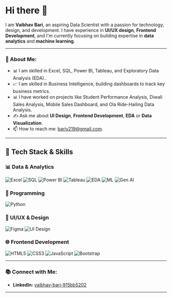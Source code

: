 # Hi there 👋  

I am **Vaibhav Bari**, an aspiring Data Scientist with a passion for technology, design, and development. I have experience in **UI/UX design**, **Frontend Development**, and I'm currently focusing on building expertise in **data analytics** and **machine learning**.  

---

### 🌟 About Me:  
- 📊 I am skilled in Excel, SQL, Power BI, Tableau, and Exploratory Data Analysis (EDA)..  
- 📈 I am skilled in Business Intelligence, building dashboards to track key business metrics.  
- 📊 I have worked on projects like Student Performance Analysis, Diwali Sales Analysis, Mobile Sales Dashboard, and Ola Ride-Hailing Data Analysis. 
- ✍️ Ask me about **UI Design**, **Frontend Development**, **EDA** or **Data Visualization**.  
- 📫 How to reach me: [bariv219@gmail.com](mailto:bariv219@gmail.com).

---

## 💼 Tech Stack & Skills

### 📊 Data & Analytics  
![Excel](https://img.shields.io/badge/Excel-217346?style=for-the-badge&logo=microsoft-excel&logoColor=white)
![SQL](https://img.shields.io/badge/SQL-336791?style=for-the-badge&logo=postgresql&logoColor=white)
![Power BI](https://img.shields.io/badge/PowerBI-F2C811?style=for-the-badge&logo=powerbi&logoColor=black)
![Tableau](https://img.shields.io/badge/Tableau-E97627?style=for-the-badge&logo=tableau&logoColor=white)
![EDA](https://img.shields.io/badge/EDA-Data%20Science-informational?style=for-the-badge)
![ML](https://img.shields.io/badge/Machine%20Learning-Basics-blue?style=for-the-badge)
![Gen AI](https://img.shields.io/badge/Generative%20AI-OpenAI-6528e0?style=for-the-badge&logo=openai&logoColor=white)

### 🐍 Programming  
![Python](https://img.shields.io/badge/Python-3776AB?style=for-the-badge&logo=python&logoColor=white)

### 🎨 UI/UX & Design  
![Figma](https://img.shields.io/badge/Figma-000000?style=for-the-badge&logo=figma&logoColor=white)
![UI Design](https://img.shields.io/badge/UI%20Design-Creative-ff69b4?style=for-the-badge)

### 🌐 Frontend Development  
![HTML5](https://img.shields.io/badge/HTML5-E34F26?style=for-the-badge&logo=html5&logoColor=white)
![CSS3](https://img.shields.io/badge/CSS3-1572B6?style=for-the-badge&logo=css3&logoColor=white)
![JavaScript](https://img.shields.io/badge/JavaScript-F7DF1E?style=for-the-badge&logo=javascript&logoColor=black)
![Bootstrap](https://img.shields.io/badge/Bootstrap-7952B3?style=for-the-badge&logo=bootstrap&logoColor=white)


---

### 📚 Connect with Me:  
- **LinkedIn:** [vaibhav-bari-915bb5202](https://www.linkedin.com/in/vaibhav-bari-915bb5202)  

---
